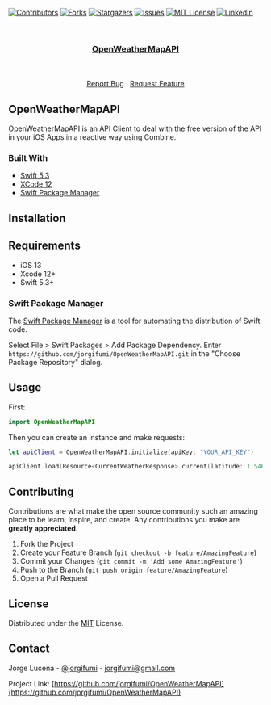 [![Contributors][contributors-shield]][contributors-url]
[![Forks][forks-shield]][forks-url]
[![Stargazers][stars-shield]][stars-url]
[![Issues][issues-shield]][issues-url]
[![MIT License][license-shield]][license-url]
[![LinkedIn][linkedin-shield]][linkedin-url]



<!-- PROJECT LOGO -->
<br />
<p align="center">
  <a href="https://github.com/jorgifumi/OpenWeatherMapAPI">

  <h3 align="center">OpenWeatherMapAPI</h3>

  <p align="center">
    <br />
    <br />
    <a href="https://github.com/jorgifumi/OpenWeatherMapAPI/issues">Report Bug</a>
    ·
    <a href="https://github.com/jorgifumi/OpenWeatherMapAPI/issues">Request Feature</a>
  </p>
</p>



<!-- ABOUT THE PROJECT -->
## OpenWeatherMapAPI


OpenWeatherMapAPI is an API Client to deal with the free version of the API in your iOS Apps in a reactive way using Combine.


### Built With

* [Swift 5.3](https://swift.org)
* [XCode 12](https://developer.apple.com/xcode/)
* [Swift Package Manager](https://swift.org/package-manager/)



<!-- GETTING STARTED -->
## Installation


## Requirements

- iOS 13
- Xcode 12+
- Swift 5.3+


### Swift Package Manager

The [Swift Package Manager](https://swift.org/package-manager/) is a tool for automating the distribution of Swift code.

Select File > Swift Packages > Add Package Dependency. Enter `https://github.com/jorgifumi/OpenWeatherMapAPI.git` in the "Choose Package Repository" dialog.


<!-- USAGE EXAMPLES -->
## Usage

First:
```swift
import OpenWeatherMapAPI
```

Then you can create an instance and make requests:
```swift
let apiClient = OpenWeatherMapAPI.initialize(apiKey: "YOUR_API_KEY")

apiClient.load(Resource<CurrentWeatherResponse>.current(latitude: 1.546, longitude: 5.454))
```


<!-- CONTRIBUTING -->
## Contributing

Contributions are what make the open source community such an amazing place to be learn, inspire, and create. Any contributions you make are **greatly appreciated**.

1. Fork the Project
2. Create your Feature Branch (`git checkout -b feature/AmazingFeature`)
3. Commit your Changes (`git commit -m 'Add some AmazingFeature'`)
4. Push to the Branch (`git push origin feature/AmazingFeature`)
5. Open a Pull Request



<!-- LICENSE -->
## License

Distributed under the [MIT](https://choosealicense.com/licenses/mit/) License.



<!-- CONTACT -->
## Contact

Jorge Lucena - [@jorgifumi](https://twitter.com/jorgifumi) - jorgifumi@gmail.com

Project Link: [https://github.com/jorgifumi/OpenWeatherMapAPI](https://github.com/jorgifumi/OpenWeatherMapAPI)



<!-- MARKDOWN LINKS & IMAGES -->
<!-- https://www.markdownguide.org/basic-syntax/#reference-style-links -->
[contributors-shield]: https://img.shields.io/github/contributors/jorgifumi/repo.svg?style=flat-square
[contributors-url]: https://github.com/jorgifumi/repo/graphs/contributors
[forks-shield]: https://img.shields.io/github/forks/jorgifumi/repo.svg?style=flat-square
[forks-url]: https://github.com/jorgifumi/repo/network/members
[stars-shield]: https://img.shields.io/github/stars/jorgifumi/repo.svg?style=flat-square
[stars-url]: https://github.com/jorgifumi/repo/stargazers
[issues-shield]: https://img.shields.io/github/issues/jorgifumi/repo.svg?style=flat-square
[issues-url]: https://github.com/jorgifumi/repo/issues
[license-shield]: https://img.shields.io/github/license/jorgifumi/repo.svg?style=flat-square
[license-url]: https://github.com/jorgifumi/repo/blob/master/LICENSE.txt
[linkedin-shield]: https://img.shields.io/badge/-LinkedIn-black.svg?style=flat-square&logo=linkedin&colorB=555
[linkedin-url]: https://linkedin.com/in/jorgifumi
[product-screenshot]: images/screenshot.png
